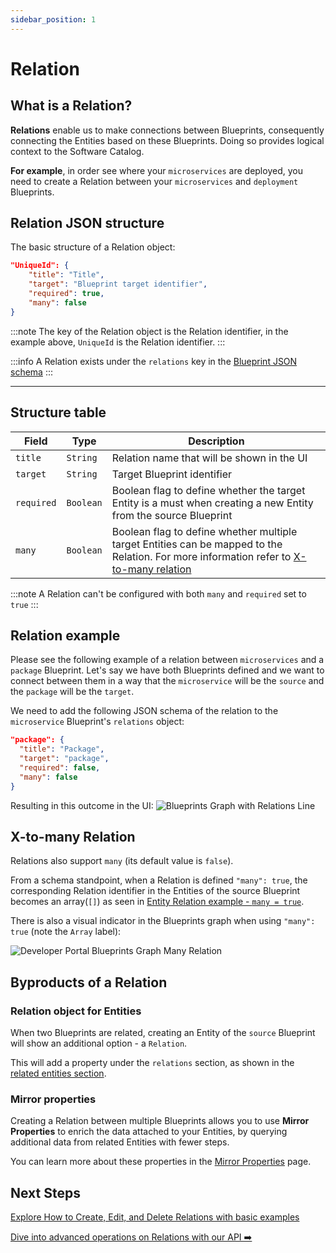 ```yaml
---
sidebar_position: 1
---
```


# Relation

## What is a Relation?

**Relations** enable us to make connections between Blueprints, consequently connecting the Entities based on these Blueprints. Doing so provides logical context to the Software Catalog.

**For example**, in order see where your `microservices` are deployed, you need to create a Relation between your `microservices` and `deployment` Blueprints.

## Relation JSON structure

The basic structure of a Relation object:

```json showLineNumbers
"UniqueId": {
    "title": "Title",
    "target": "Blueprint target identifier",
    "required": true,
    "many": false
}
```

:::note
The key of the Relation object is the Relation identifier, in the example above, `UniqueId` is the Relation identifier.
:::

:::info
A Relation exists under the `relations` key in the [Blueprint JSON schema](../blueprint/blueprint.md#blueprint-json-schema)
:::

---

## Structure table

| Field      | Type      | Description                                                                                                                                                    |
| ---------- | --------- | -------------------------------------------------------------------------------------------------------------------------------------------------------------- |
| `title`    | `String`  | Relation name that will be shown in the UI                                                                                                                     |
| `target`   | `String`  | Target Blueprint identifier                                                                                                                                    |
| `required` | `Boolean` | Boolean flag to define whether the target Entity is a must when creating a new Entity from the source Blueprint                                                |
| `many`     | `Boolean` | Boolean flag to define whether multiple target Entities can be mapped to the Relation. For more information refer to [X-to-many relation](#x-to-many-relation) |

:::note
A Relation can't be configured with both `many` and `required` set to `true`
:::

## Relation example

Please see the following example of a relation between `microservices` and a `package` Blueprint.
Let's say we have both Blueprints defined and we want to connect between them in a way that the `microservice` will be the `source` and the `package` will be the `target`.

We need to add the following JSON schema of the relation to the `microservice` Blueprint's `relations` object:

```json showLineNumbers
"package": {
  "title": "Package",
  "target": "package",
  "required": false,
  "many": false
}
```

Resulting in this outcome in the UI:
![Blueprints Graph with Relations Line](../../../static/img/software-catalog/MicroservicePackageBlueprintGraphRelationUI.png)

## X-to-many Relation

Relations also support `many` (its default value is `false`).

From a schema standpoint, when a Relation is defined `"many": true`, the corresponding Relation identifier in the Entities of the source Blueprint becomes an array(`[]`) as seen in [Entity Relation example - `many = true`](../entity/entity.md#entity-relation-example---many--true).

There is also a visual indicator in the Blueprints graph when using `"many": true` (note the `Array` label):

![Developer Portal Blueprints Graph Many Relation](../../../static/img/software-catalog/MicroservicePackageBlueprintGraphManyRelationUI.png)

## Byproducts of a Relation

### Relation object for Entities

When two Blueprints are related, creating an Entity of the `source` Blueprint will show an additional option - a `Relation`.

This will add a property under the `relations` section, as shown in the [related entities section](../entity/entity.md#related-entities).

### Mirror properties

Creating a Relation between multiple Blueprints allows you to use **Mirror Properties** to enrich the data attached to your Entities, by querying additional data from related Entities with fewer steps.

You can learn more about these properties in the [Mirror Properties](../blueprint/mirror-properties) page.

## Next Steps

[Explore How to Create, Edit, and Delete Relations with basic examples](./tutorial)

[Dive into advanced operations on Relations with our API ➡️ ](../../api-providers/rest.md)

